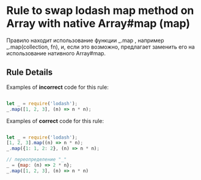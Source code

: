 # Rule to swap lodash map method on Array with native Array#map (map)

Правило находит использование функции _.map , например _.map(collection, fn), и, если это возможно, предлагает заменить его на использование нативного Array#map.


## Rule Details

Examples of **incorrect** code for this rule:

```js

let _ = require('lodash');
_.map([1, 2, 3], (n) => n * n);

```

Examples of **correct** code for this rule:

```js

let _ = require('lodash');
[1, 2, 3].map((n) => n * n);
_.map({1: 1, 2: 2}, (n) => n * n);

// переопределение "_"
_ = {map: (n) => 2 * n};
_.map([1, 2, 3], (n) => n * n)

```
